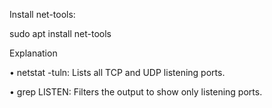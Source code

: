 Install net-tools:

sudo apt install net-tools

Explanation

• netstat -tuln: Lists all TCP and UDP listening ports.

• grep LISTEN: Filters the output to show only listening ports.
